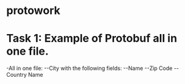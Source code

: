 # protowork

# Task 1: Example of Protobuf all in one file.
-All in one file:
--City with the following fields:
--Name
--Zip Code
--Country Name
